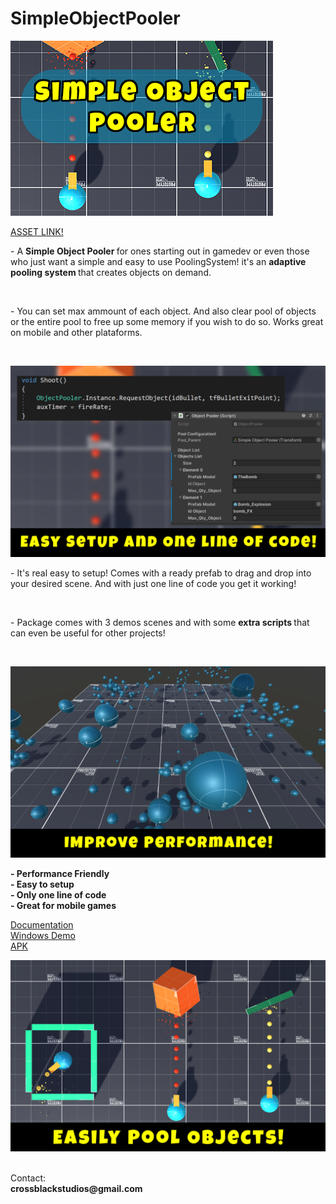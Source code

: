 # SimpleObjectPooler

![Title Photo](https://github.com/playjoa/SimpleObjectPooler/blob/main/Screenshots/Card%20Image%20(420x280).png?raw=true)

<a href='http://u3d.as/2qEG'>ASSET LINK!</a><br>

<p>
- A  <strong> Simple Object Pooler </strong> for ones starting out in gamedev or even those who just want a simple and easy to use PoolingSystem! it's an <strong> adaptive pooling system </strong> that creates objects on demand. 
</p><br>

<p>
- You can set max ammount of each object. And also clear pool of objects or the entire pool to free up some memory if you wish to do so. Works great on mobile and other plataforms.
</p>
<br>

![Easy to use](https://github.com/playjoa/SimpleObjectPooler/blob/main/Screenshots/Screenshot%202.png?raw=true)

<p>
- It's real easy to setup! Comes with a ready prefab to drag and drop into your desired scene. And with just one line of code you get it working!
</p>

<br>

<p>
- Package comes with 3 demos scenes and with some <strong> extra scripts </strong> that can even be useful for other projects!
</p>

<br>

![Performance Friendly](https://github.com/playjoa/SimpleObjectPooler/blob/main/Screenshots/Screenshot%203.png?raw=true)

<strong>- Performance Friendly</strong><br>
<strong>- Easy to setup</strong><br>
<strong>- Only one line of code</strong><br>
<strong>- Great for mobile games</strong><br>

<a href='https://drive.google.com/file/d/1KRz45bRZNv6HZ9A2-zkH8nMdC-ZA1N4L/view?usp=sharing'>Documentation</a><br>
<a href='https://drive.google.com/drive/folders/1ThLKnBMYvWz1F7lDWhdikgkNT8glzMYS?usp=sharing'>Windows Demo</a><br>
<a href='https://drive.google.com/drive/folders/1yw-m691T9bUKm65AZaBx2vBj6THYIZYg?usp=sharing'>APK</a><br>

![Performance Friendly](https://raw.githubusercontent.com/playjoa/SimpleObjectPooler/main/Screenshots/Screenshot%201.png)

<br>
Contact:
<br>
<strong>
crossblackstudios@gmail.com
</strong>
